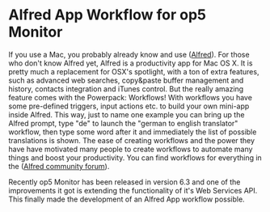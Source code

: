 Alfred App Workflow for op5 Monitor
===================================

If you use a Mac, you probably already know and use ([Alfred](http://alfredapp.com)). For those who don't know Alfred yet, Alfred is a productivity app for Mac OS X. It is pretty much a replacement for OSX's spotlight, with a ton of extra features, such as advanced web searches, copy&paste buffer management and history, contacts integration and iTunes control. But the really amazing feature comes with the Powerpack: Workflows! With workflows you have some pre-defined triggers, input actions etc. to build your own mini-app inside Alfred. This way, just to name one example you can bring up the Alfred prompt, type "de" to launch the "german to english translator" workflow, then type some word after it and immediately the list of possible translations is shown. The ease of creating workflows and the power they have have motivated many people to create workflows to automate many things and boost your productivity. You can find workflows for everything in the ([Alfred community forum](http://www.alfredforum.com)).

Recently op5 Monitor has been released in version 6.3 and one of the improvements it got is extending the functionality of it's Web Services API. This finally made the development of an Alfred App workflow possible.

